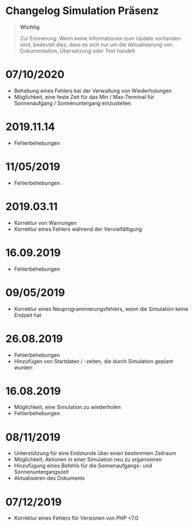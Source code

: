 # Changelog Simulation Präsenz

>**Wichtig**
>
>Zur Erinnerung: Wenn keine Informationen zum Update vorhanden sind, bedeutet dies, dass es sich nur um die Aktualisierung von Dokumentation, Übersetzung oder Text handelt

# 07/10/2020

- Behebung eines Fehlers bei der Verwaltung von Wiederholungen
- Möglichkeit, eine feste Zeit für das Min / Max-Terminal für Sonnenaufgang / Sonnenuntergang einzustellen

# 2019.11.14

- Fehlerbehebungen

# 11/05/2019

- Fehlerbehebungen

# 2019.03.11

- Korrektur von Warnungen
- Korrektur eines Fehlers während der Vervielfältigung

# 16.09.2019

- Fehlerbehebungen

# 09/05/2019

- Korrektur eines Neuprogrammierungsfehlers, wenn die Simulation keine Endzeit hat

# 26.08.2019

- Fehlerbehebungen
- Hinzufügen von Startdaten / -zeiten, die durch Simulation geplant wurden

# 16.08.2019

- Möglichkeit, eine Simulation zu wiederholen
- Fehlerbehebungen

# 08/11/2019

- Unterstützung für eine Endstunde über einen bestimmten Zeitraum
- Möglichkeit, Aktionen in einer Simulation neu zu organisieren
- Hinzufügung eines Befehls für die Sonnenaufgangs- und Sonnenuntergangszeit
- Aktualisieren des Dokuments

# 07/12/2019

- Korrektur eines Fehlers für Versionen von PHP <7.0
